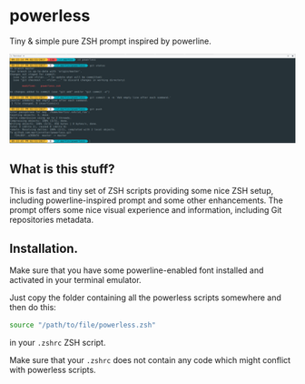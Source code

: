 # powerless
Tiny &amp; simple pure ZSH prompt inspired by powerline.

![alt text](powerless.png)

## What is this stuff?
This is fast and tiny set of ZSH scripts providing some nice ZSH setup, including powerline-inspired prompt and some other enhancements. The prompt offers some nice visual experience and information, including Git repositories metadata.

## Installation.
Make sure that you have some powerline-enabled font installed and activated in your terminal emulator.

Just copy the folder containing all the powerless scripts somewhere and then do this:
```bash
source "/path/to/file/powerless.zsh"
```
in your `.zshrc` ZSH script.

Make sure that your `.zshrc` does not contain any code which might conflict with powerless scripts.
